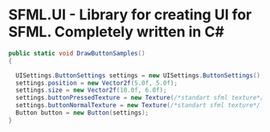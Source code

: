 # SFML.UI - Library for creating UI for SFML. Completely written in C#

```csharp
public static void DrawButtonSamples() 
{

  UISettings.ButtonSettings settings = new UISettings.ButtonSettings();
  settings.position = new Vector2f(5.0f, 5.0f);
  settings.size = new Vector2f(10.0f, 6.0f);
  settings.buttonPressedTexture = new Texture(/*standart sfml texture*/);
  settings.buttonNormalTexture = new Texture(/*standart sfml texture*/);
  Button button = new Button(settings);
}
```

